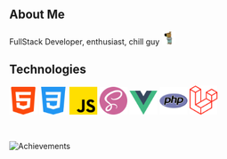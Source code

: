 ## About Me

FullStack Developer, enthusiast, chill guy <img src="https://raw.githubusercontent.com/NikAlexan/NikAlexan/refs/heads/master/public/images/chill-guy.png" alt="Chill guy" width="25"/>

## Technologies
<p float="left">
    <img src="https://raw.githubusercontent.com/NikAlexan/NikAlexan/refs/heads/master/public/images/technologies/html-5.png" alt="HTML" width="50"/>
    <img src="https://raw.githubusercontent.com/NikAlexan/NikAlexan/refs/heads/master/public/images/technologies/css-3.png" alt="CSS" width="50"/>
    <img src="https://raw.githubusercontent.com/NikAlexan/NikAlexan/refs/heads/master/public/images/technologies/js.png" alt="JS" width="50"/>
    <img src="https://raw.githubusercontent.com/NikAlexan/NikAlexan/refs/heads/master/public/images/technologies/sass.png" alt="SASS" width="50"/>
    <img src="https://raw.githubusercontent.com/NikAlexan/NikAlexan/refs/heads/master/public/images/technologies/vue.svg" alt="Vue" width="50"/>
    <img src="https://raw.githubusercontent.com/NikAlexan/NikAlexan/refs/heads/master/public/images/technologies/php.png" alt="PHP" width="50"/>
    <img src="https://raw.githubusercontent.com/NikAlexan/NikAlexan/refs/heads/master/public/images/technologies/laravel.svg" alt="Laravel" width="50"/>
</p>

<br>

![Achievements](https://github-profile-trophy.vercel.app/?username=nikalexan&theme=darkhub)